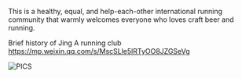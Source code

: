 This is a healthy, equal, and help-each-other international running community that warmly welcomes everyone who loves craft beer and running.

Brief history of Jing A running club
https://mp.weixin.qq.com/s/MscSLle5lRTyOO8JZGSeVg

![PICS](https://github.com/tcper/JingA-running-club/assets/363082/0056043f-d05e-41b2-8fc7-802d1b2f4a07)
